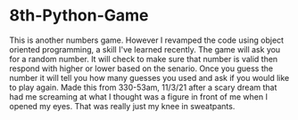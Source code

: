 # 8th-Python-Game
This is another numbers game. However I revamped the code using object oriented programming, a skill I've learned recently.
The game will ask you for a random number. It will check to make sure that number is valid then respond with higher or lower based on the senario.
Once you guess the number it will tell you how many guesses you used and ask if you would like to play again.
Made this from 330-53am, 11/3/21 after a scary dream that had me screaming at what I thought was a figure in front of me when I opened my eyes.
That was really just my knee in sweatpants.
